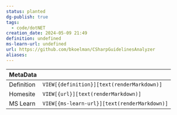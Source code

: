 ```yaml
---
status: planted
dg-publish: true
tags:
  - code/dotNET
creation_date: 2024-05-09 21:49
definition: undefined
ms-learn-url: undefined
url: https://github.com/bkoelman/CSharpGuidelinesAnalyzer
aliases:
---
```


| MetaData   |                                              |
| ---------- | -------------------------------------------- |
| Definition | `VIEW[{definition}][text(renderMarkdown)]`   |
| Homesite   | `VIEW[{url}][text(renderMarkdown)]`          |
| MS Learn   | `VIEW[{ms-learn-url}][text(renderMarkdown)]` |
